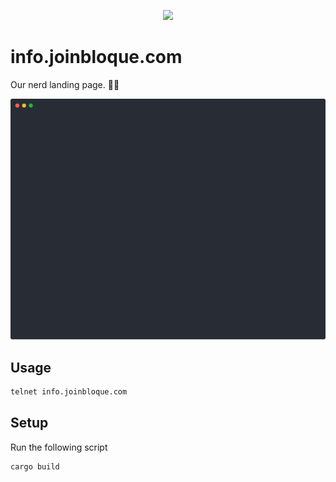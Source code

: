<p align="center"><img src="https://avatars.githubusercontent.com/u/81344833?s=512&v=4" width="30%"></p>

# info.joinbloque.com

Our nerd landing page. 🧑‍💻

![](docs/404061.svg)

## Usage

```sh
telnet info.joinbloque.com
```

## Setup

Run the following script

```sh
cargo build
```
